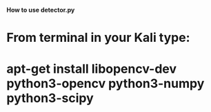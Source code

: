 **How to use detector.py**

# From terminal in your Kali type:
# apt-get install libopencv-dev python3-opencv python3-numpy python3-scipy
